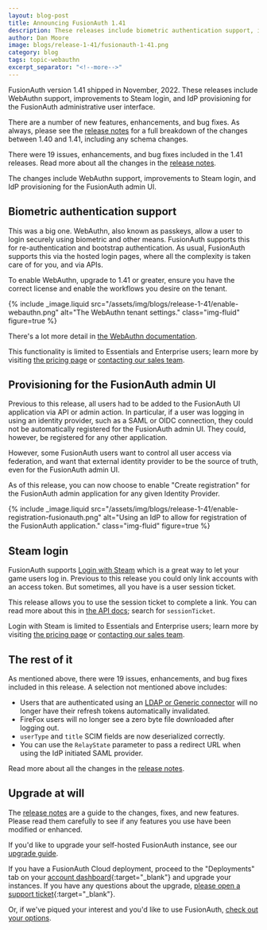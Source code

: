 ```yaml
---
layout: blog-post
title: Announcing FusionAuth 1.41
description: These releases include biometric authentication support, improvements to Steam login, and IdP provisioning for the FusionAuth admin UI.
author: Dan Moore
image: blogs/release-1-41/fusionauth-1-41.png
category: blog
tags: topic-webauthn
excerpt_separator: "<!--more-->"
---
```


FusionAuth version 1.41 shipped in November, 2022. These releases include WebAuthn support, improvements to Steam login, and IdP provisioning for the FusionAuth administrative user interface.

<!--more-->

There are a number of new features, enhancements, and bug fixes. As always, please see the [release notes](/docs/v1/tech/release-notes#version-1-41-3) for a full breakdown of the changes between 1.40 and 1.41, including any schema changes.

There were 19 issues, enhancements, and bug fixes included in the 1.41 releases. Read more about all the changes in the [release notes](/docs/v1/tech/release-notes#version-1-41-3).

The changes include WebAuthn support, improvements to Steam login, and IdP provisioning for the FusionAuth admin UI.

## Biometric authentication support

This was a big one. WebAuthn, also known as passkeys, allow a user to login securely using biometric and other means. FusionAuth supports this for re-authentication and bootstrap authentication. As usual, FusionAuth supports this via the hosted login pages, where all the complexity is taken care of for you, and via APIs.

To enable WebAuthn, upgrade to 1.41 or greater, ensure you have the correct license and enable the workflows you desire on the tenant.

{% include _image.liquid src="/assets/img/blogs/release-1-41/enable-webauthn.png" alt="The WebAuthn tenant settings." class="img-fluid" figure=true %}

There's a lot more detail in [the WebAuthn documentation](/fusionauth.io/docs/v1/tech/passwordless/webauthn-passkeys).

This functionality is limited to Essentials and Enterprise users; learn more by visiting [the pricing page](/pricing) or [contacting our sales team](/contact).

## Provisioning for the FusionAuth admin UI

Previous to this release, all users had to be added to the FusionAuth UI application via API or admin action. In particular, if a user was logging in using an identity provider, such as a SAML or OIDC connection, they could not be automatically registered for the FusionAuth admin UI. They could, however, be registered for any other application.

However, some FusionAuth users want to control all user access via federation, and want that external identity provider to be the source of truth, even for the FusionAuth admin UI.

As of this release, you can now choose to enable "Create registration" for the FusionAuth admin application for any given Identity Provider. 

{% include _image.liquid src="/assets/img/blogs/release-1-41/enable-registration-fusionauth.png" alt="Using an IdP to allow for registration of the FusionAuth application." class="img-fluid" figure=true %}

## Steam login

FusionAuth supports [Login with Steam](/docs/v1/tech/identity-providers/steam) which is a great way to let your game users log in. Previous to this release you could only link accounts with an access token. But sometimes, all you have is a user session ticket.

This release allows you to use the session ticket to complete a link. You can read more about this in [the API docs](/docs/v1/tech/apis/identity-providers/steam); search for `sessionTicket`.

Login with Steam is limited to Essentials and Enterprise users; learn more by visiting [the pricing page](/pricing) or [contacting our sales team](/contact).

## The rest of it

As mentioned above, there were 19 issues, enhancements, and bug fixes included in this release. A selection not mentioned above includes:

* Users that are authenticated using an [LDAP or Generic connector](/docs/v1/tech/connectors/) will no longer have their refresh tokens automatically invalidated.
* FireFox users will no longer see a zero byte file downloaded after logging out.
* `userType` and `title` SCIM fields are now deserialized correctly.
* You can use the `RelayState` parameter to pass a redirect URL when using the IdP initiated SAML provider.

Read more about all the changes in the [release notes](/docs/v1/tech/release-notes#version-1-41-3).

## Upgrade at will

The [release notes](/docs/v1/tech/release-notes#version-1-41-3) are a guide to the changes, fixes, and new features. Please read them carefully to see if any features you use have been modified or enhanced.

If you'd like to upgrade your self-hosted FusionAuth instance, see our [upgrade guide](/docs/v1/tech/admin-guide/upgrade). 

If you have a FusionAuth Cloud deployment, proceed to the "Deployments" tab on your [account dashboard](https://account.fusionauth.io/account/deployment/){:target="_blank"} and upgrade your instances. If you have any questions about the upgrade, [please open a support ticket](https://account.fusionauth.io/account/support/){:target="_blank"}.

Or, if we've piqued your interest and you'd like to use FusionAuth, [check out your options](/pricing).
